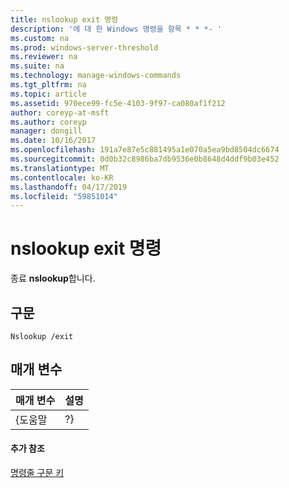 ```yaml
---
title: nslookup exit 명령
description: '에 대 한 Windows 명령을 항목 * * *- '
ms.custom: na
ms.prod: windows-server-threshold
ms.reviewer: na
ms.suite: na
ms.technology: manage-windows-commands
ms.tgt_pltfrm: na
ms.topic: article
ms.assetid: 970ece99-fc5e-4103-9f97-ca080af1f212
author: coreyp-at-msft
ms.author: coreyp
manager: dongill
ms.date: 10/16/2017
ms.openlocfilehash: 191a7e87e5c881495a1e070a5ea9bd8504dc6674
ms.sourcegitcommit: 0d0b32c8986ba7db9536e0b8648d4ddf9b03e452
ms.translationtype: MT
ms.contentlocale: ko-KR
ms.lasthandoff: 04/17/2019
ms.locfileid: "59851014"
---
```

# <a name="nslookup-exit-command"></a>nslookup exit 명령



종료 **nslookup**합니다.

## <a name="syntax"></a>구문

```
Nslookup /exit
```

## <a name="parameters"></a>매개 변수

|매개 변수|설명|
|---------|-----------|
|{도움말 | ?}|간단한 요약이 표시 되며 **nslookup** 하위 명령입니다.|

#### <a name="additional-references"></a>추가 참조

[명령줄 구문 키](command-line-syntax-key.md)
